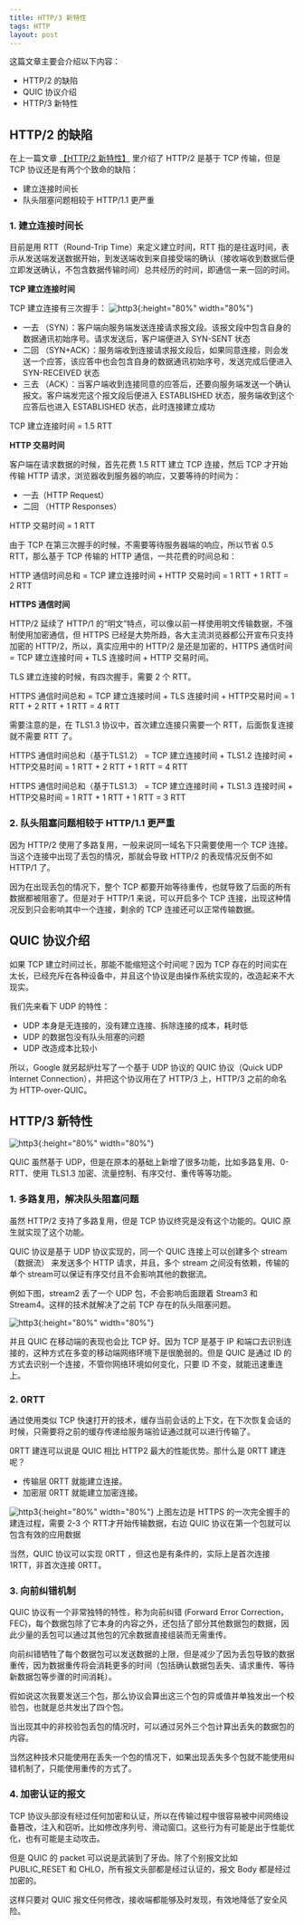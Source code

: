 ```yaml
---
title: HTTP/3 新特性
tags: HTTP
layout: post
---
```


这篇文章主要会介绍以下内容：
- HTTP/2 的缺陷
- QUIC 协议介绍
- HTTP/3 新特性

## HTTP/2 的缺陷
在上一篇文章 [【HTTP/2 新特性】](/2019/06/http1.1-http2/) 里介绍了 HTTP/2 是基于 TCP 传输，但是 TCP 协议还是有两个个致命的缺陷：
- 建立连接时间长
- 队头阻塞问题相较于 HTTP/1.1 更严重

### 1. 建立连接时间长
目前是用 RTT（Round-Trip Time）来定义建立时间，RTT 指的是往返时间，表示从发送端发送数据开始，到发送端收到来自接受端的确认（接收端收到数据后便立即发送确认，不包含数据传输时间）总共经历的时间，即通信一来一回的时间。


**TCP 建立连接时间**


TCP 建立连接有三次握手：
![http3](/assets/images/posts/http/http3-01.png){:height="80%" width="80%"}

- 一去 （SYN）：客户端向服务端发送连接请求报文段。该报文段中包含自身的数据通讯初始序号。请求发送后，客户端便进入 SYN-SENT 状态
- 二回 （SYN+ACK）：服务端收到连接请求报文段后，如果同意连接，则会发送一个应答，该应答中也会包含自身的数据通讯初始序号，发送完成后便进入 SYN-RECEIVED 状态
- 三去 （ACK）：当客户端收到连接同意的应答后，还要向服务端发送一个确认报文。客户端发完这个报文段后便进入 ESTABLISHED 状态，服务端收到这个应答后也进入 ESTABLISHED 状态，此时连接建立成功

TCP 建立连接时间 = 1.5 RTT


**HTTP 交易时间**


客户端在请求数据的时候，首先花费 1.5 RTT 建立 TCP 连接，然后 TCP 才开始传输 HTTP 请求，浏览器收到服务器的响应，又要等待的时间为：
- 一去（HTTP Request）
- 二回 （HTTP Responses）

HTTP 交易时间 = 1 RTT


由于 TCP 在第三次握手的时候，不需要等待服务器端的响应，所以节省 0.5 RTT，那么基于 TCP 传输的 HTTP 通信，一共花费的时间总和：


HTTP 通信时间总和 = TCP 建立连接时间 + HTTP 交易时间 = 1 RTT + 1 RTT = 2 RTT


**HTTPS 通信时间**


HTTP/2 延续了 HTTP/1 的“明文”特点，可以像以前一样使用明文传输数据，不强制使用加密通信，但 HTTPS 已经是大势所趋，各大主流浏览器都公开宣布只支持加密的 HTTP/2，所以，真实应用中的 HTTP/2 是还是加密的，HTTPS 通信时间 = TCP 建立连接时间 + TLS 连接时间 + HTTP 交易时间。

TLS 建立连接的时候，有四次握手，需要 2 个 RTT。


HTTPS 通信时间总和 = TCP 建立连接时间 + TLS 连接时间 + HTTP交易时间 = 1 RTT + 2 RTT + 1 RTT = 4 RTT


需要注意的是，在 TLS1.3 协议中，首次建立连接只需要一个 RTT，后面恢复连接就不需要 RTT 了。


HTTPS 通信时间总和（基于TLS1.2） = TCP 建立连接时间 + TLS1.2 连接时间 + HTTP交易时间 = 1 RTT + 2 RTT + 1 RTT = 4 RTT


HTTPS 通信时间总和（基于TLS1.3） = TCP 建立连接时间 + TLS1.3 连接时间 + HTTP交易时间 = 1 RTT + 1 RTT + 1 RTT = 3 RTT

### 2. 队头阻塞问题相较于 HTTP/1.1 更严重
因为 HTTP/2 使用了多路复用，一般来说同一域名下只需要使用一个 TCP 连接。当这个连接中出现了丢包的情况，那就会导致 HTTP/2 的表现情况反倒不如 HTTP/1 了。


因为在出现丢包的情况下，整个 TCP 都要开始等待重传，也就导致了后面的所有数据都被阻塞了。但是对于 HTTP/1 来说，可以开启多个 TCP 连接，出现这种情况反到只会影响其中一个连接，剩余的 TCP 连接还可以正常传输数据。

## QUIC 协议介绍
如果 TCP 建立时间过长，那能不能缩短这个时间呢？因为 TCP 存在的时间实在太长，已经充斥在各种设备中，并且这个协议是由操作系统实现的，改造起来不大现实。


我们先来看下 UDP 的特性：
- UDP 本身是无连接的，没有建立连接、拆除连接的成本，耗时低
- UDP 的数据包没有队头阻塞的问题
- UDP 改造成本比较小

所以，Google 就另起炉灶写了一个基于 UDP 协议的 QUIC 协议（Quick UDP Internet Connection），并把这个协议用在了 HTTP/3 上，HTTP/3 之前的命名为 HTTP-over-QUIC。

## HTTP/3 新特性
![http3](/assets/images/posts/http/http3-02.png){:height="80%" width="80%"}

QUIC 虽然基于 UDP，但是在原本的基础上新增了很多功能，比如多路复用、0-RTT、使用 TLS1.3 加密、流量控制、有序交付、重传等等功能。

### 1. 多路复用，解决队头阻塞问题
虽然 HTTP/2 支持了多路复用，但是 TCP 协议终究是没有这个功能的。QUIC 原生就实现了这个功能。


QUIC 协议是基于 UDP 协议实现的，同一个 QUIC 连接上可以创建多个 stream（数据流） 来发送多个 HTTP 请求，并且，多个 stream 之间没有依赖，传输的单个 stream可以保证有序交付且不会影响其他的数据流。


例如下图，stream2 丢了一个 UDP 包，不会影响后面跟着 Stream3 和 Stream4。这样的技术就解决了之前 TCP 存在的队头阻塞问题。

![http3](/assets/images/posts/http/http3-03.jpeg){:height="80%" width="80%"}

并且 QUIC 在移动端的表现也会比 TCP 好。因为 TCP 是基于 IP 和端口去识别连接的，这种方式在多变的移动端网络环境下是很脆弱的。但是 QUIC 是通过 ID 的方式去识别一个连接，不管你网络环境如何变化，只要 ID 不变，就能迅速重连上。

### 2. 0RTT
通过使用类似 TCP 快速打开的技术，缓存当前会话的上下文，在下次恢复会话的时候，只需要将之前的缓存传递给服务端验证通过就可以进行传输了。


0RTT 建连可以说是 QUIC 相比 HTTP2 最大的性能优势。那什么是 0RTT 建连呢？
- 传输层 0RTT 就能建立连接。
- 加密层 0RTT 就能建立加密连接。

![http3](/assets/images/posts/http/http3-04.gif){:height="80%" width="80%"}
上图左边是 HTTPS 的一次完全握手的建连过程，需要 2-3 个 RTT才开始传输数据，右边 QUIC 协议在第一个包就可以包含有效的应用数据

当然，QUIC 协议可以实现 0RTT ，但这也是有条件的，实际上是首次连接 1RTT，非首次连接 0RTT。

### 3. 向前纠错机制
QUIC 协议有一个非常独特的特性，称为向前纠错 (Forward Error Correction，FEC)，每个数据包除了它本身的内容之外，还包括了部分其他数据包的数据，因此少量的丢包可以通过其他包的冗余数据直接组装而无需重传。


向前纠错牺牲了每个数据包可以发送数据的上限，但是减少了因为丢包导致的数据重传，因为数据重传将会消耗更多的时间（包括确认数据包丢失、请求重传、等待新数据包等步骤的时间消耗）。


假如说这次我要发送三个包，那么协议会算出这三个包的异或值并单独发出一个校验包，也就是总共发出了四个包。


当出现其中的非校验包丢包的情况时，可以通过另外三个包计算出丢失的数据包的内容。


当然这种技术只能使用在丢失一个包的情况下，如果出现丢失多个包就不能使用纠错机制了，只能使用重传的方式了。

### 4. 加密认证的报文
TCP 协议头部没有经过任何加密和认证，所以在传输过程中很容易被中间网络设备篡改，注入和窃听。比如修改序列号、滑动窗口。这些行为有可能是出于性能优化，也有可能是主动攻击。


但是 QUIC 的 packet 可以说是武装到了牙齿。除了个别报文比如 PUBLIC_RESET 和 CHLO，所有报文头部都是经过认证的，报文 Body 都是经过加密的。


这样只要对 QUIC 报文任何修改，接收端都能够及时发现，有效地降低了安全风险。